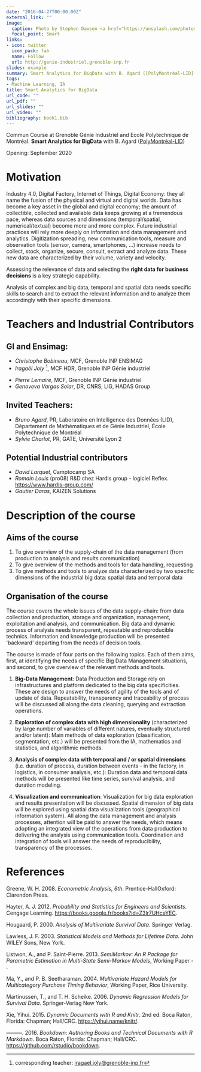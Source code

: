 ```yaml
---
date: "2016-04-27T00:00:00Z"
external_link: ""
image:
  caption: Photo by Stephen Dawson <a href="https://unsplash.com/photos/qwtCeJ5cLYs">on Unsplash </a>
  focal_point: Smart
links:
- icon: twitter
  icon_pack: fab
  name: Follow
  url: http://genie-industriel.grenoble-inp.fr
slides: example
summary: Smart Analytics for BigData with B. Agard ([PolyMontréal-LID](https://www.polymtl.ca/lid/))   - Commun Course at Grenoble Génie Industriel and Ecole Polytechnique de Montréal.
tags:
- Machine Learning, IA
title: Smart Analytics for BigData
url_code: ""
url_pdf: ""
url_slides: ""
url_video: ""
bibliography: book1.bib
---
```



Commun Course at Grenoble Génie Industriel and Ecole Polytechnique de Montréal.
**Smart Analytics for BigData**
with B. Agard ([PolyMontréal-LID](https://www.polymtl.ca/lid/))   

Opening: September 2020

# Motivation

Industry 4.0, Digital Factory, Internet of Things, Digital Economy: they all name the fusion of the physical and virtual and digital worlds. Data has become a key asset in the global and digital economy; the amount of collectible, collected and available data keeps growing at a tremendous pace, whereas data sources and dimensions (temporal/spatial, numerical/textual) become more and more complex. 
Future industrial practices will rely more deeply on information and data management and analytics. Digitization spreading, new communication tools, measure and observation tools (sensor, camera, smartphones, ...) increase needs to collect, stock, organize, secure, consult, extract and analyze data. These new data are characterized by their volume, variety and velocity.

Assessing the relevance of data and selecting the **right data for business decisions** is a key strategic capability.

Analysis of complex and big data, temporal  and spatial data needs specific skills to search and to extract the relevant information and to analyze them accordingly with their specific dimensions.



# Teachers and Industrial Contributors
## GI and Ensimag: 

  - *Christophe Bobineau*, MCF, Grenoble INP ENSIMAG
  - *Iragaël Joly* [^1], MCF HDR, Grenoble INP Génie industriel
  
[^1]: corresponding teacher: iragael.joly@grenoble-inp.fr

  - *Pierre Lemaire*, MCF, Grenoble INP Génie industriel
  - *Genoveva Vargas Solar*, DR, CNRS, LIG, HADAS Group 

## Invited Teachers: 
  - *Bruno Agard*, PR, Laboratoire en Intelligence des Données (LID), Département de Mathématiques et de Génie Industriel, École Polytechnique de Montréal
  - *Sylvie Charlot*, PR, GATE, Université Lyon 2

## Potential Industrial contributors
  - *David Larquet*, Camptocamp SA
  - *Romain Louis* (pro08) R\&D chez Hardis group - logiciel Reflex.  https://www.hardis-group.com/
  - *Gautier Daras*, KAIZEN Solutions  



# Description of the course

##  Aims of the course 

1) To give overview of the supply-chain of the data management (from production to analysis and results communication)  
2) To give overview of the methods and tools for data handling, requesting  
3) To give methods and tools to analyze data characterized by two specific dimensions of the industrial big data: spatial data and temporal data

## Organisation of the course

The course covers the whole issues of the data supply-chain: from data collection and production, storage and organization, management, exploitation and analysis, and communication. Big data and dynamic process of analysis needs transparent, repeatable and reproducible technics. Information and knowledge production will be presented 'backward' departing from the needs of decision tools.

The course is made of four parts on the following topics. Each of them aims, first, at identifying the needs of specific Big Data Management situations, and second, to give overview of the relevant methods and tools.

1)	**Big-Data Management**: Data Production and Storage rely on infrastructures and platform dedicated to the big data specificities. These are design to answer the needs of agility of the tools and of update of data. Repeatability, transparency and traceability of process will be discussed all along the data cleaning, querying and extraction operations.

2) **Exploration of complex data with high dimensionality**  (characterized by large number of variables of different natures, eventually structured and/or latent): Main methods of data exploration (classification, segmentation, etc.) will be presented from the IA, mathematics and statistics, and algorithmic  methods.

3)	**Analysis of complex data with temporal and / or spatial dimensions** (i.e. duration of process, duration between events - in the factory, in logistics, in consumer analysis, etc.): Duration data and temporal data methods will be presented like time series, survival analysis, and duration modeling.

4)	**Visualization  and communication**: Visualization  for big data exploration and results presentation will be discussed. Spatial dimension of big data will be explored using spatial data visualization  tools (geographical information system). All along the data management and analysis processes, attention will be paid to answer the needs, which means adopting an integrated view of the operations from data production to delivering the analysis using communication tools. Coordination and integration of tools will answer the needs of reproducibility, transparency of the processes.


# References

Greene, W. H. 2008. *Econometric Analysis, 6th*. Prentice-HallOxford: Clarendon Press.

Hayter, A. J. 2012. *Probability and Statistics for Engineers and Scientists*. Cengage Learning. https://books.google.fr/books?id=Z3lr7UHceYEC.

Hougaard, P. 2000. *Analysis of Multivariate Survival Data*. Springer Verlag.

Lawless, J. F. 2003. *Statistical Models and Methods for Lifetime Data*. John WILEY Sons, New York.

Listwon, A., and P. Saint-Pierre. 2013. *SemiMarkov: An R Package for Parametric Estimation in Multi-State Semi-Markov Models*, Working Paper - <hal-00860244>.

Ma, Y., and P. B. Seetharaman. 2004. *Multivariate Hazard Models for Multicategory Purchase Timing Behavior*, Working Paper, Rice University.

Martinussen, T., and T. H. Scheike. 2006. *Dynamic Regression Models for Survival Data*. Springer-Verlag New York.

Xie, Yihui. 2015. *Dynamic Documents with R and Knitr*. 2nd ed. Boca Raton, Florida: Chapman; Hall/CRC. https://yihui.name/knitr/.

———. 2016. *Bookdown: Authoring Books and Technical Documents with R Markdown*. Boca Raton, Florida: Chapman; Hall/CRC. https://github.com/rstudio/bookdown.
